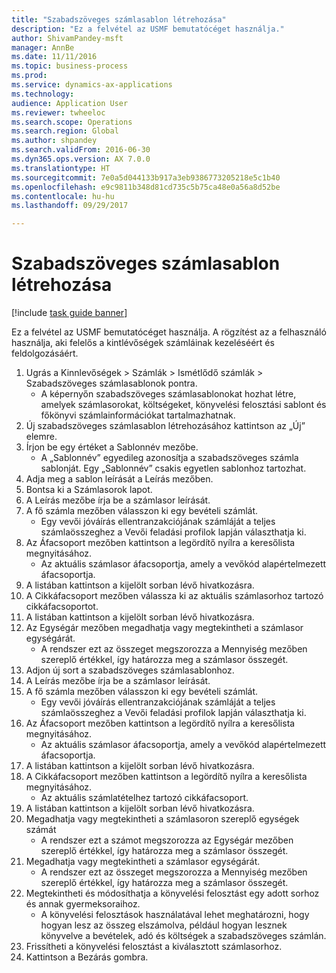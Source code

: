 ```yaml
--- 
title: "Szabadszöveges számlasablon létrehozása"
description: "Ez a felvétel az USMF bemutatócéget használja."
author: ShivamPandey-msft
manager: AnnBe
ms.date: 11/11/2016
ms.topic: business-process
ms.prod: 
ms.service: dynamics-ax-applications
ms.technology: 
audience: Application User
ms.reviewer: twheeloc
ms.search.scope: Operations
ms.search.region: Global
ms.author: shpandey
ms.search.validFrom: 2016-06-30
ms.dyn365.ops.version: AX 7.0.0
ms.translationtype: HT
ms.sourcegitcommit: 7e0a5d044133b917a3eb9386773205218e5c1b40
ms.openlocfilehash: e9c9811b348d81cd735c5b75ca48e0a56a8d52be
ms.contentlocale: hu-hu
ms.lasthandoff: 09/29/2017

---
```

# <a name="create-a-free-text-invoice-template"></a>Szabadszöveges számlasablon létrehozása

[!include [task guide banner](../../includes/task-guide-banner.md)]

Ez a felvétel az USMF bemutatócéget használja. A rögzítést az a felhasználó használja, aki felelős a kintlévőségek számláinak kezeléséért és feldolgozásáért.

1. Ugrás a Kinnlevőségek > Számlák > Ismétlődő számlák > Szabadszöveges számlasablonok pontra.
    * A képernyőn szabadszöveges számlasablonokat hozhat létre, amelyek számlasorokat, költségeket, könyvelési felosztási sablont és főkönyvi számlainformációkat tartalmazhatnak.  
2. Új szabadszöveges számlasablon létrehozásához kattintson az „Új” elemre.
3. Írjon be egy értéket a Sablonnév mezőbe.
    * A „Sablonnév” egyedileg azonosítja a szabadszöveges számla sablonját. Egy „Sablonnév” csakis egyetlen sablonhoz tartozhat.  
4. Adja meg a sablon leírását a Leírás mezőben.
5. Bontsa ki a Számlasorok lapot.
6. A Leírás mezőbe írja be a számlasor leírását.
7. A fő számla mezőben válasszon ki egy bevételi számlát.
    * Egy vevői jóváírás ellentranzakciójának számláját a teljes számlaösszeghez a Vevői feladási profilok lapján választhatja ki.  
8. Az Áfacsoport mezőben kattintson a legördítő nyílra a keresőlista megnyitásához.
    * Az aktuális számlasor áfacsoportja, amely a vevőkód alapértelmezett áfacsoportja.  
9. A listában kattintson a kijelölt sorban lévő hivatkozásra.
10. A Cikkáfacsoport mezőben válassza ki az aktuális számlasorhoz tartozó cikkáfacsoportot.
11. A listában kattintson a kijelölt sorban lévő hivatkozásra.
12. Az Egységár mezőben megadhatja vagy megtekintheti a számlasor egységárát.
    * A rendszer ezt az összeget megszorozza a Mennyiség mezőben szereplő értékkel, így határozza meg a számlasor összegét.  
13. Adjon új sort a szabadszöveges számlasablonhoz.
14. A Leírás mezőbe írja be a számlasor leírását.
15. A fő számla mezőben válasszon ki egy bevételi számlát.
    * Egy vevői jóváírás ellentranzakciójának számláját a teljes számlaösszeghez a Vevői feladási profilok lapján választhatja ki.  
16. Az Áfacsoport mezőben kattintson a legördítő nyílra a keresőlista megnyitásához.
    * Az aktuális számlasor áfacsoportja, amely a vevőkód alapértelmezett áfacsoportja.  
17. A listában kattintson a kijelölt sorban lévő hivatkozásra.
18. A Cikkáfacsoport mezőben kattintson a legördítő nyílra a keresőlista megnyitásához.
    * Az aktuális számlatételhez tartozó cikkáfacsoport.  
19. A listában kattintson a kijelölt sorban lévő hivatkozásra.
20. Megadhatja vagy megtekintheti a számlasoron szereplő egységek számát
    * A rendszer ezt a számot megszorozza az Egységár mezőben szereplő értékkel, így határozza meg a számlasor összegét.  
21. Megadhatja vagy megtekintheti a számlasor egységárát. 
    * A rendszer ezt az összeget megszorozza a Mennyiség mezőben szereplő értékkel, így határozza meg a számlasor összegét.  
22. Megtekintheti és módosíthatja a könyvelési felosztást egy adott sorhoz és annak gyermeksoraihoz.
    * A könyvelési felosztások használatával lehet meghatározni, hogy hogyan lesz az összeg elszámolva, például hogyan lesznek könyvelve a bevételek, adó és költségek a szabadszöveges számlán.  
23. Frissítheti a könyvelési felosztást a kiválasztott számlasorhoz.
24. Kattintson a Bezárás gombra.


